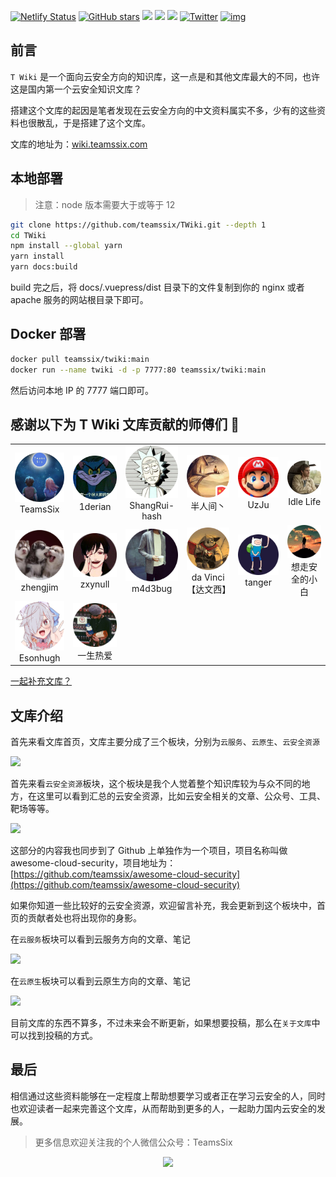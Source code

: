 [![Netlify Status](https://api.netlify.com/api/v1/badges/7b1638ec-faba-4311-84cd-a6c082c4d6c7/deploy-status)](https://wiki.teamssix.com) [![GitHub stars](https://img.shields.io/github/stars/teamssix/twiki)](https://github.com/teamssix/twiki) [![](https://img.shields.io/badge/T%20Wiki%20-%E4%BA%91%E5%AE%89%E5%85%A8%E7%9F%A5%E8%AF%86%E6%96%87%E5%BA%93-blue)](https://wiki.teamssix.com/) [![](https://img.shields.io/badge/%E7%8B%BC%E7%BB%84%E5%AE%89%E5%85%A8%E5%9B%A2%E9%98%9F-%E7%9F%A5%E8%AF%86%E6%96%87%E5%BA%93-blue)](https://wiki.wgpsec.org/) [![](https://img.shields.io/badge/PeiQi-%E7%9F%A5%E8%AF%86%E6%96%87%E5%BA%93-blue)](http://wiki.peiqi.tech/) [![Twitter](https://img.shields.io/twitter/follow/teamssix?label=Followers&style=social)](https://twitter.com/teamssix) [![img](https://img.shields.io/github/followers/TeamsSix?style=social)](https://github.com/teamssix)

## 前言

`T Wiki` 是一个面向云安全方向的知识库，这一点是和其他文库最大的不同，也许这是国内第一个云安全知识文库？

搭建这个文库的起因是笔者发现在云安全方向的中文资料属实不多，少有的这些资料也很散乱，于是搭建了这个文库。

文库的地址为：[wiki.teamssix.com](https://wiki.teamssix.com/)

## 本地部署

> 注意：node 版本需要大于或等于 12

```bash
git clone https://github.com/teamssix/TWiki.git --depth 1
cd TWiki
npm install --global yarn
yarn install
yarn docs:build
```

build 完之后，将 docs/.vuepress/dist 目录下的文件复制到你的 nginx 或者 apache 服务的网站根目录下即可。

## Docker 部署

```bash
docker pull teamssix/twiki:main
docker run --name twiki -d -p 7777:80 teamssix/twiki:main
```

然后访问本地 IP 的 7777 端口即可。

## 感谢以下为 T Wiki 文库贡献的师傅们 :confetti_ball:

<table>
    <tr>
        <td align="center"><img alt="TeamsSix"
                    src="./docs/.vuepress/public/img/1651741861.png" style="width: 100px;"/><br />TeamsSix</td>
        <td align="center"><img alt="1derian"
                    src="./docs/.vuepress/public/img/1650108029.png"  style="width: 100px;" /><br />1derian</td>
        <td align="center"><img alt="ShangRui-hash"
                    src="./docs/.vuepress/public/img/1650108092.png"  style="width: 100px;" /><br />ShangRui-hash</td>
        <td align="center"><img alt="半人间丶"
                    src="./docs/.vuepress/public/img/1650108207.png"  style="width: 100px;" /><br />半人间丶</td>
        <td align="center"><img alt="UzJu"
                    src="./docs/.vuepress/public/img/1650253985.png"  style="width: 100px;" /><br />UzJu</a></td>
        <td align="center"><img alt="Idle Life"
                    src="./docs/.vuepress/public/img/1650865577.png"  style="width: 100px;" /><br />Idle Life</td>
    </tr>
    <tr>
        <td align="center"><img alt="zhengjim"
                    src="./docs/.vuepress/public/img/1650942808.png"  style="width: 100px;" /><br />zhengjim</a></td>
        <td align="center"><img alt="zxynull"
                    src="./docs/.vuepress/public/img/1651146804.png"  style="width: 100px;" /><br />zxynull</a></td>
        <td align="center"><img alt="m4d3bug"
                    src="./docs/.vuepress/public/img/1651740464.png"  style="width: 100px;" /><br />m4d3bug</a></td>
        <td align="center"><img alt="da Vinci【达文西】"
                    src="./docs/.vuepress/public/img/1651917214.png"  style="width: 100px;" /><br />da Vinci【达文西】</a></td>
        <td align="center"><img alt="tanger"
                    src="./docs/.vuepress/public/img/1653815174.png"  style="width: 100px;" /><br />tanger</a></td>
				<td align="center"><img alt="想走安全的小白"
                    src="./docs/.vuepress/public/img/1654852861.png"  style="width: 100px;" /><br />想走安全的小白</a></td>
    </tr>
		<tr>
        <td align="center"><img alt="Esonhugh"
                    src="./docs/.vuepress/public/img/1654854214.png"  style="width: 100px;" /><br />Esonhugh</a></td>
 				<td align="center"><img alt="一生热爱"
                    src="./docs/.vuepress/public/img/1657203872.png"  style="width: 100px;" /><br />一生热爱</a></td>
		</tr>
</table>


[一起补充文库？](https://wiki.teamssix.com/About/Contribute.html)




## 文库介绍

首先来看文库首页，文库主要分成了三个板块，分别为`云服务`、`云原生`、`云安全资源`

![](https://cdn.jsdelivr.net/gh/teamssix/BlogImages/imgs/202207072257357.png)

首先来看`云安全资源`板块，这个板块是我个人觉着整个知识库较为与众不同的地方，在这里可以看到汇总的云安全资源，比如云安全相关的文章、公众号、工具、靶场等等。

![](https://cdn.jsdelivr.net/gh/teamssix/BlogImages/imgs/202204152146469.png)

这部分的内容我也同步到了 Github 上单独作为一个项目，项目名称叫做 awesome-cloud-security，项目地址为：[https://github.com/teamssix/awesome-cloud-security](https://github.com/teamssix/awesome-cloud-security)

如果你知道一些比较好的云安全资源，欢迎留言补充，我会更新到这个板块中，首页的贡献者处也将出现你的身影。

在`云服务`板块可以看到云服务方向的文章、笔记

![](https://cdn.jsdelivr.net/gh/teamssix/BlogImages/imgs/202204152147429.png)

在`云原生`板块可以看到云原生方向的文章、笔记

![](https://cdn.jsdelivr.net/gh/teamssix/BlogImages/imgs/202204152147002.png)

目前文库的东西不算多，不过未来会不断更新，如果想要投稿，那么在`关于文库`中可以找到投稿的方式。

## 最后

相信通过这些资料能够在一定程度上帮助想要学习或者正在学习云安全的人，同时也欢迎读者一起来完善这个文库，从而帮助到更多的人，一起助力国内云安全的发展。

>  更多信息欢迎关注我的个人微信公众号：TeamsSix

<div align=center><img width="800" src="https://cdn.jsdelivr.net/gh/teamssix/BlogImages/imgs/202204152148071.png" div align=center/></div>